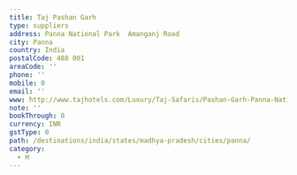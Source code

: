 ```yaml
---
title: Taj Pashan Garh
type: suppliers
address: Panna National Park  Amanganj Road
city: Panna
country: India
postalCode: 488 001
areaCode: ''
phone: ''
mobile: 0
email: ''
www: http://www.tajhotels.com/Luxury/Taj-Safaris/Pashan-Garh-Panna-National-Park
note: ''
bookThrough: 0
currency: INR
gstType: 0
path: /destinations/india/states/madhya-pradesh/cities/panna/
category:
  - H
---
```


